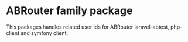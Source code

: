 # ABRouter family package

This packages handles related user ids for ABRouter laravel-abtest, php-client and symfony client. 
